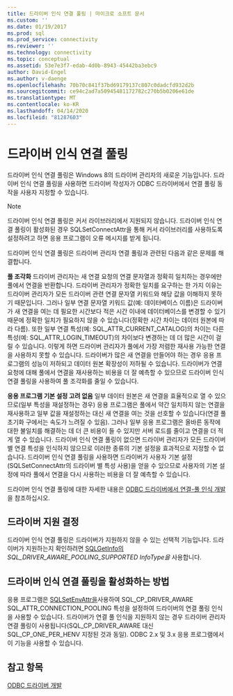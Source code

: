 ```yaml
---
title: 드라이버 인식 연결 풀링 | 마이크로 소프트 문서
ms.custom: ''
ms.date: 01/19/2017
ms.prod: sql
ms.prod_service: connectivity
ms.reviewer: ''
ms.technology: connectivity
ms.topic: conceptual
ms.assetid: 53e7e3f7-edab-4d0b-8943-45442ba3ebc9
author: David-Engel
ms.author: v-daenge
ms.openlocfilehash: 70b70c841f37bd69179137c807c0dadcfd932d2b
ms.sourcegitcommit: ce94c2ad7a50945481172782c270b5b0206e61de
ms.translationtype: MT
ms.contentlocale: ko-KR
ms.lasthandoff: 04/14/2020
ms.locfileid: "81287603"
---
```

# <a name="driver-aware-connection-pooling"></a>드라이버 인식 연결 풀링
드라이버 인식 연결 풀링은 Windows 8의 드라이버 관리자의 새로운 기능입니다. 드라이버 인식 연결 풀링을 사용하면 드라이버 작성자가 ODBC 드라이버에서 연결 풀링 동작을 사용자 지정할 수 있습니다.  
  
> [!NOTE]  
>  드라이버 인식 연결 풀링은 커서 라이브러리에서 지원되지 않습니다. 드라이버 인식 연결 풀링이 활성화된 경우 SQLSetConnectAttr을 통해 커서 라이브러리를 사용하도록 설정하려고 하면 응용 프로그램이 오류 메시지를 받게 됩니다.  
  
 드라이버 인식 연결 풀링은 드라이버 관리자 연결 풀링과 관련된 다음과 같은 문제를 해결합니다.  
  
 **풀 조각화** 드라이버 관리자는 새 연결 요청의 연결 문자열과 정확히 일치하는 경우에만 풀에서 연결을 반환합니다.  드라이버 관리자가 정확한 일치를 요구하는 한 가지 이유는 드라이버 관리자가 모든 드라이버 관련 연결 문자열 키워드와 해당 값을 이해하지 못하기 때문입니다.  그러나 일부 연결 문자열 키워드 값(예: 데이터베이스 이름)은 드라이버가 새 연결을 여는 데 필요한 시간보다 적은 시간 이내에 데이터베이스를 변경할 수 있기 때문에 정확한 일치가 필요하지 않을 수 있습니다(정확한 시간 차이는 데이터 원본에 따라 다름). 또한 일부 연결 특성(예: SQL_ATTR_CURRENT_CATALOG)의 차이는 다른 특성(예: SQL_ATTR_LOGIN_TIMEOUT)의 차이보다 변경하는 데 더 많은 시간이 걸릴 수 있습니다. 이렇게 하면 드라이버 관리자가 풀에서 가장 저렴한 재사용 가능한 연결을 사용하지 못할 수 있습니다. 드라이버가 많은 새 연결을 만들어야 하는 경우 응용 프로그램의 성능이 저하되고 데이터 원본 확장성이 저하될 수 있습니다. 드라이버가 연결 요청에 대해 풀에서 연결을 재사용하는 비용을 더 잘 예측할 수 있으므로 드라이버 인식 연결 풀링을 사용하여 풀 조각화를 줄일 수 있습니다.  
  
 **응용 프로그램 기본 설정 고려 없음** 일부 데이터 원본은 새 연결을 효율적으로 열 수 있으므로(일부 특성을 재설정하는 경우) 응용 프로그램은 풀에서 약간 일치하지 않는 연결을 재사용하고 일부 값을 재설정하는 대신 새 연결을 여는 것을 선호할 수 있습니다(연결 풀 초기화 구에서는 속도가 느려질 수 있음). 그러나 일부 응용 프로그램은 올바른 동작에 대한 불일치를 해결하는 데 더 큰 비용이 들 수 있지만 서버 로드를 줄이고 연결을 더 적게 열 수 있습니다. 드라이버 인식 연결 풀링이 없으면 드라이버 관리자가 모든 드라이버 별 연결 특성을 인식하지 않으므로 이러한 종류의 기본 설정을 효과적으로 지정할 수 없습니다. 드라이버 인식 연결 풀링을 사용하면 드라이버가 사용자 기본 설정(SQLSetConnectAttr의 드라이버 별 특성 사용)을 얻을 수 있으므로 사용자의 기본 설정에 따라 풀에서 연결을 다시 사용하는 비용을 더 잘 예측할 수 있습니다.  
  
 드라이버 인식 연결 풀링에 대한 자세한 내용은 [ODBC 드라이버에서 연결-풀 인식 개발](../../../odbc/reference/develop-driver/developing-connection-pool-awareness-in-an-odbc-driver.md)을 참조하십시오.  
  
## <a name="determining-driver-support"></a>드라이버 지원 결정  
 드라이버 인식 연결 풀링은 드라이버가 지원하지 않을 수 있는 선택적 기능입니다. 드라이버가 지원하는지 확인하려면 [SQLGetInfo의](../../../odbc/reference/syntax/sqlgetinfo-function.md) *SQL_DRIVER_AWARE_POOLING_SUPPORTED InfoType을* 사용합니다.  
  
## <a name="how-to-enable-driver-aware-connection-pooling"></a>드라이버 인식 연결 풀링을 활성화하는 방법  
 응용 프로그램은 [SQLSetEnvAttr을](../../../odbc/reference/syntax/sqlsetenvattr-function.md)사용하여 SQL_CP_DRIVER_AWARE SQL_ATTR_CONNECTION_POOLING 특성을 설정하여 드라이버의 연결 풀링 인식을 사용할 수 있습니다. 드라이버가 연결 풀 인식을 지원하지 않는 경우 드라이버 관리자 연결 풀링이 사용됩니다(SQL_CP_DRIVER_AWARE 대신 SQL_CP_ONE_PER_HENV 지정된 것과 동일). ODBC 2.x 및 3.x 응용 프로그램에서이 기능을 사용할 수 있습니다.  
  
## <a name="see-also"></a>참고 항목  
 [ODBC 드라이버 개발](../../../odbc/reference/develop-driver/developing-an-odbc-driver.md)
